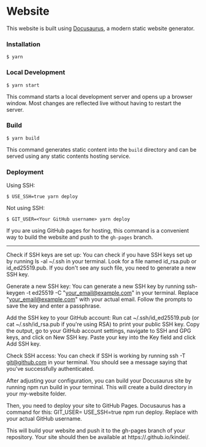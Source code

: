 # Website

This website is built using [Docusaurus](https://docusaurus.io/), a modern static website generator.

### Installation

```
$ yarn
```

### Local Development

```
$ yarn start
```

This command starts a local development server and opens up a browser window. Most changes are reflected live without having to restart the server.

### Build

```
$ yarn build
```

This command generates static content into the `build` directory and can be served using any static contents hosting service.

### Deployment

Using SSH:

```
$ USE_SSH=true yarn deploy
```

Not using SSH:

```
$ GIT_USER=<Your GitHub username> yarn deploy
```

If you are using GitHub pages for hosting, this command is a convenient way to build the website and push to the `gh-pages` branch.


-------------------------------------------------------
Check if SSH keys are set up: You can check if you have SSH keys set up by running ls -al ~/.ssh in your terminal. Look for a file named id_rsa.pub or id_ed25519.pub. If you don't see any such file, you need to generate a new SSH key.

Generate a new SSH key: You can generate a new SSH key by running ssh-keygen -t ed25519 -C "your_email@example.com" in your terminal. Replace "your_email@example.com" with your actual email. Follow the prompts to save the key and enter a passphrase.

Add the SSH key to your GitHub account: Run cat ~/.ssh/id_ed25519.pub (or cat ~/.ssh/id_rsa.pub if you're using RSA) to print your public SSH key. Copy the output, go to your GitHub account settings, navigate to SSH and GPG keys, and click on New SSH key. Paste your key into the Key field and click Add SSH key.

Check SSH access: You can check if SSH is working by running ssh -T git@github.com in your terminal. You should see a message saying that you've successfully authenticated.


After adjusting your configuration, you can build your Docusaurus site by running npm run build in your terminal. This will create a build directory in your my-website folder.

Then, you need to deploy your site to GitHub Pages. Docusaurus has a command for this: GIT_USER=<Your GitHub username> USE_SSH=true npm run deploy. Replace <Your GitHub username> with your actual GitHub username.

This will build your website and push it to the gh-pages branch of your repository. Your site should then be available at https://<Your GitHub username>.github.io/kindei/.


